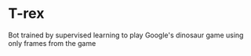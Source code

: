 # T-rex
Bot trained by supervised learning to play Google's dinosaur game using only frames from the game
